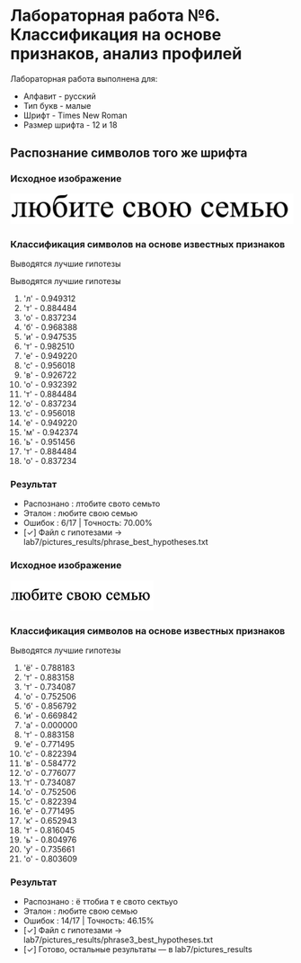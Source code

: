 # Лабораторная работа №6. Классификация на основе признаков, анализ профилей

Лабораторная работа выполнена для:

- Алфавит - русский
- Тип букв - малые
- Шрифт - Times New Roman 
- Размер шрифта - 12 и 18

## Распознание символов того же шрифта

### Исходное изображение

![phrase](../pictures_src/phrase.bmp)

### Классификация символов на основе известных признаков

Выводятся лучшие гипотезы

Выводятся лучшие гипотезы

 1. 'л' - 0.949312
 2. 'т' - 0.884484
 3. 'о' - 0.837234
 4. 'б' - 0.968388
 5. 'и' - 0.947535
 6. 'т' - 0.982510
 7. 'е' - 0.949220
 8. 'с' - 0.956018
 9. 'в' - 0.926722
10. 'о' - 0.932392
11. 'т' - 0.884484
12. 'о' - 0.837234
13. 'с' - 0.956018
14. 'е' - 0.949220
15. 'м' - 0.942374
16. 'ь' - 0.951456
17. 'т' - 0.884484
18. 'о' - 0.837234


### Результат

- Распознано : лтобите свото семьто
- Эталон     : любите свою семью
- Ошибок     : 6/17  |  Точность: 70.00%
- [✓] Файл с гипотезами → lab7/pictures_results/phrase_best_hypotheses.txt

### Исходное изображение

![phrase](../pictures_src/phrase3.bmp)

### Классификация символов на основе известных признаков

Выводятся лучшие гипотезы

 1. 'ё' - 0.788183
 2. 'т' - 0.883158
 3. 'т' - 0.734087
 4. 'о' - 0.752506
 5. 'б' - 0.856792
 6. 'и' - 0.669842
 7. 'а' - 0.000000
 8. 'т' - 0.883158
 9. 'е' - 0.771495
10. 'с' - 0.822394
11. 'в' - 0.584772
12. 'о' - 0.776077
13. 'т' - 0.734087
14. 'о' - 0.752506
15. 'с' - 0.822394
16. 'е' - 0.771495
17. 'к' - 0.652943
18. 'т' - 0.816045
19. 'ь' - 0.804976
20. 'у' - 0.735661
21. 'о' - 0.803609


### Результат


- Распознано : ё ттобиа т е свото сектьуо
- Эталон     : любите свою семью
- Ошибок     : 14/17  |  Точность: 46.15%
- [✓] Файл с гипотезами → lab7/pictures_results/phrase3_best_hypotheses.txt
- [✓] Готово, остальные результаты — в lab7/pictures_results